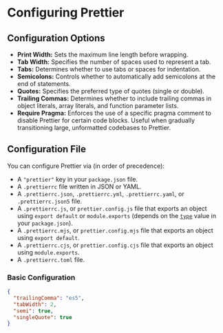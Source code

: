 # Configuring Prettier

## Configuration Options

- **Print Width:** Sets the maximum line length before wrapping.
- **Tab Width:** Specifies the number of spaces used to represent a tab.
- **Tabs:** Determines whether to use tabs or spaces for indentation.
- **Semicolons:** Controls whether to automatically add semicolons at the end of statements.
- **Quotes:** Specifies the preferred type of quotes (single or double).
- **Trailing Commas:** Determines whether to include trailing commas in object literals, array literals, and function parameter lists.
- **Require Pragma:** Enforces the use of a specific pragma comment to disable Prettier for certain code blocks. Useful when gradually transitioning large, unformatted codebases to Prettier.


## Configuration File

You can configure Prettier via (in order of precedence):
- A `"prettier"` key in your `package.json` file.
- A `.prettierrc` file written in JSON or YAML.
- A `.prettierrc.json`, `.prettierrc.yml`, `.prettierrc.yaml`, or `.prettierrc.json5` file.
- A `.prettierrc.js`, or `prettier.config.js` file that exports an object using `export default` or `module.exports` (depends on the [`type`](https://nodejs.org/api/packages.html#type) value in your `package.json`).
- A `.prettierrc.mjs`, or `prettier.config.mjs` file that exports an object using `export default`.
- A `.prettierrc.cjs`, or `prettier.config.cjs` file that exports an object using `module.exports`.
- A `.prettierrc.toml` file.


### Basic Configuration

```json
{
  "trailingComma": "es5",
  "tabWidth": 2,
  "semi": true,
  "singleQuote": true
}
```